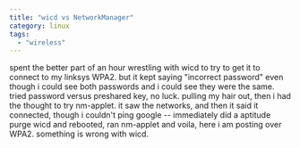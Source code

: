 ```yaml
---
title: "wicd vs NetworkManager"
category: linux
tags: 
  - "wireless"
---
```


spent the better part of an hour wrestling with wicd to try to get it to connect to my linksys WPA2. but it kept saying "incorrect password" even though i could see both passwords and i could see they were the same. tried password versus preshared key, no luck. pulling my hair out, then i had the thought to try nm-applet. it saw the networks, and then it said it connected, though i couldn't ping google -- immediately did a aptitude purge wicd and rebooted, ran nm-applet and voila, here i am posting over WPA2. something is wrong with wicd.
